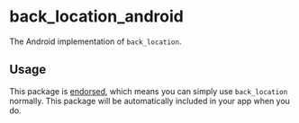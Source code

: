 # back_location_android

The Android implementation of `back_location`.

## Usage

This package is [endorsed][endorsed_link], which means you can simply use `back_location`
normally. This package will be automatically included in your app when you do.

[endorsed_link]: https://flutter.dev/docs/development/packages-and-plugins/developing-packages#endorsed-federated-plugin
